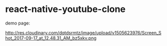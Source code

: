 # react-native-youtube-clone

demo page:

http://res.cloudinary.com/dqtdsrmtz/image/upload/v1505623976/Screen_Shot_2017-09-17_at_12.48.31_AM_bz5xkv.png
